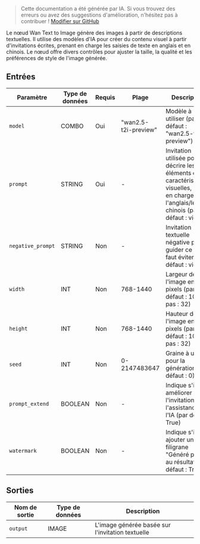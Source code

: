 > Cette documentation a été générée par IA. Si vous trouvez des erreurs ou avez des suggestions d'amélioration, n'hésitez pas à contribuer ! [Modifier sur GitHub](https://github.com/Comfy-Org/embedded-docs/blob/main/comfyui_embedded_docs/docs/WanTextToImageApi/fr.md)

Le nœud Wan Text to Image génère des images à partir de descriptions textuelles. Il utilise des modèles d'IA pour créer du contenu visuel à partir d'invitations écrites, prenant en charge les saisies de texte en anglais et en chinois. Le nœud offre divers contrôles pour ajuster la taille, la qualité et les préférences de style de l'image générée.

## Entrées

| Paramètre | Type de données | Requis | Plage | Description |
|-----------|-----------|----------|-------|-------------|
| `model` | COMBO | Oui | "wan2.5-t2i-preview" | Modèle à utiliser (par défaut : "wan2.5-t2i-preview") |
| `prompt` | STRING | Oui | - | Invitation utilisée pour décrire les éléments et les caractéristiques visuelles, prend en charge l'anglais/le chinois (par défaut : vide) |
| `negative_prompt` | STRING | Non | - | Invitation textuelle négative pour guider ce qu'il faut éviter (par défaut : vide) |
| `width` | INT | Non | 768-1440 | Largeur de l'image en pixels (par défaut : 1024, pas : 32) |
| `height` | INT | Non | 768-1440 | Hauteur de l'image en pixels (par défaut : 1024, pas : 32) |
| `seed` | INT | Non | 0-2147483647 | Graine à utiliser pour la génération (par défaut : 0) |
| `prompt_extend` | BOOLEAN | Non | - | Indique s'il faut améliorer l'invitation avec l'assistance de l'IA (par défaut : True) |
| `watermark` | BOOLEAN | Non | - | Indique s'il faut ajouter un filigrane "Généré par IA" au résultat (par défaut : True) |

## Sorties

| Nom de sortie | Type de données | Description |
|-------------|-----------|-------------|
| `output` | IMAGE | L'image générée basée sur l'invitation textuelle |
